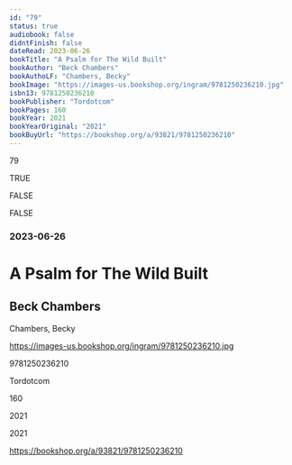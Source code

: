 ```yaml
---
id: "79"
status: true
audiobook: false
didntFinish: false
dateRead: 2023-06-26
bookTitle: "A Psalm for The Wild Built"
bookAuthor: "Beck Chambers"
bookAuthoLF: "Chambers, Becky"
bookImage: "https://images-us.bookshop.org/ingram/9781250236210.jpg"
isbn13: 9781250236210
bookPublisher: "Tordotcom"
bookPages: 160
bookYear: 2021
bookYearOriginal: "2021"
bookBuyUrl: "https://bookshop.org/a/93821/9781250236210"
---
```

79

TRUE

FALSE

FALSE

### 2023-06-26

# A Psalm for The Wild Built

## Beck Chambers

Chambers, Becky

https://images-us.bookshop.org/ingram/9781250236210.jpg

9781250236210

Tordotcom

160

2021

2021

https://bookshop.org/a/93821/9781250236210